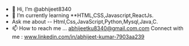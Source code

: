 - 👋 Hi, I’m @abhijeet8340
- 🌱 I’m currently learning **HTML,CSS,Javascript,ReactJs.
- Ask me about -- Html,Css,JavaScript,Python,Mysql,Java,C.
- 📫 How to reach me ... abhijeetku8340@gmail.com.com
Connect with me : www.linkedin.com/in/abhijeet-kumar-7903aa239
<!---
abhijeet8340/abhijeet8340 is a ✨ special ✨ repository because its `README.md` (this file) appears on your GitHub profile.
You can click the Preview link to take a look at your changes.
--->
